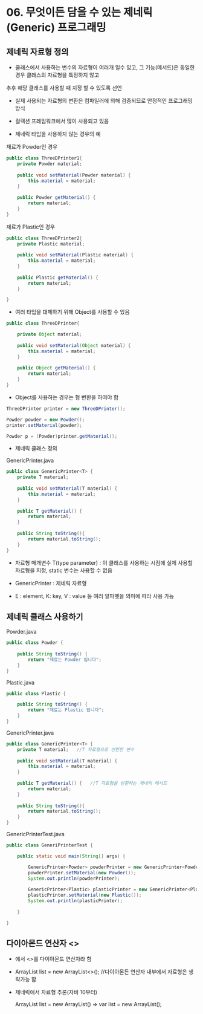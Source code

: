 # 06. 무엇이든 담을 수 있는 제네릭(Generic) 프로그래밍

## 제네릭 자료형 정의

- 클래스에서 사용하는 변수의 자료형이 여러개 일수 있고, 그 기능(메서드)은 동일한 경우 클래스의 자료형을 특정하지 않고

추후 해당 클래스를 사용할 때 지정 할 수 있도록 선언

- 실제 사용되는 자료형의 변환은 컴파일러에 의해 검증되므로 안정적인 프로그래밍 방식

- 컬렉션 프레임워크에서 많이 사용되고 있음

- 제네릭 타입을 사용하지 않는 경우의 예

재료가 Powder인 경우
``` java
public class ThreeDPrinter1{
	private Powder material;
	
	public void setMaterial(Powder material) {
		this.material = material;
	}
	
	public Powder getMaterial() {
		return material;
	}
}
```

재료가 Plastic인 경우
``` java
public class ThreeDPrinter2{
	private Plastic material;
	
	public void setMaterial(Plastic material) {
		this.material = material;
	}
	
	public Plastic getMaterial() {
		return material;
	}

}
```

- 여러 타입을 대체하기 위해 Object를 사용할 수 있음
``` java
public class ThreeDPrinter{

	private Object material;
	
	public void setMaterial(Object material) {
		this.material = material;
	}
	
	public Object getMaterial() {
		return material;
	}
}
```

- Object를 사용하는 경우는 형 변환을 하여야 함
``` java
ThreeDPrinter printer = new ThreeDPrinter();

Powder powder = new Powder();
printer.setMaterial(powder);

Powder p = (Powder)printer.getMaterial();
```

- 제네릭 클래스 정의

GenericPrinter.java
``` java
public class GenericPrinter<T> {
	private T material;
	
	public void setMaterial(T material) {
		this.material = material;
	}
	
	public T getMaterial() {
		return material;
	}
	
	public String toString(){
		return material.toString();
	}
}
```
- 자료형 매개변수 T(type parameter) : 이 클래스를 사용하는 시점에 실제 사용할 자료형을 지정, static 변수는 사용할 수 없음

- GenericPrinter<T> : 제네릭 자료형

- E : element, K: key, V : value 등 여러 알파벳을 의미에 따라 사용 가능

## 제네릭 클래스 사용하기

Powder.java
``` java
public class Powder {
	
	public String toString() {
		return "재료는 Powder 입니다";
	}
}
```

Plastic.java
``` java
public class Plastic {

	public String toString() {
		return "재료는 Plastic 입니다";
	}
}
```
GenericPrinter.java
``` java
public class GenericPrinter<T> {
	private T material;   //T 자료형으로 선언한 변수
	
	public void setMaterial(T material) {
		this.material = material;
	}
	
	public T getMaterial() {   //T 자료형을 반환하는 제네릭 메서드
		return material;
	}
	
	public String toString(){
		return material.toString();
	}
}
```

GenericPrinterTest.java
``` java
public class GeneriPrinterTest {

	public static void main(String[] args) {

		GenericPrinter<Powder> powderPrinter = new GenericPrinter<Powder>();
		powderPrinter.setMaterial(new Powder());
		System.out.println(powderPrinter);
		
		GenericPrinter<Plastic> plasticPrinter = new GenericPrinter<Plastic>();
		plasticPrinter.setMaterial(new Plastic());
		System.out.println(plasticPrinter);
		
	}

}
```

## 다이아몬드 연산자 <>

- <T>에서 <>를 다이아몬드 연산자라 함

- ArrayList<String> list = new ArrayList<>();  //다이아몬든 연산자 내부에서 자료형은 생략가능 함

- 제네릭에서 자료형 추론(자바 10부터)

  ArrayList<String> list = new ArrayList<String>()  => var list = new ArrayList<String>();

